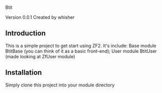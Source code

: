 Btit

Version 0.0.1 Created by whisher

Introduction
------------
This is a simple project to get start using  ZF2. 
It's include:
Base module BtitBase (you can think of it as a basic front-end);
User module BtitUser (made looking at ZfUser module)


Installation
------------
Simply clone this project into your module directory
